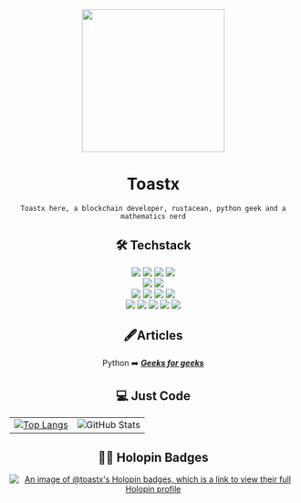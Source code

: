
<div id="header" align="center">
  <img src=https://github.com/user-attachments/assets/36906862-e60d-4d0d-8be3-bd61efa5fb9b width="250"/>
</div>
<div align = "center">
   
  # Toastx
  
  `Toastx here, a blockchain developer, rustacean, python geek and a mathematics nerd`
  
  
<h2>🛠️ Techstack </h2>

<p align="center">
<img src="https://img.shields.io/badge/Rust-e33b26?style=for-the-badge&logo=Rust&logoColor=white" />
<img src="https://img.shields.io/badge/Python-yellow?style=for-the-badge&logo=Python&logoColor=blue" />
<img src="https://img.shields.io/badge/Typescript-154360?style=for-the-badge&logo=TypeScript&logoColor=white" />
<img src="https://img.shields.io/badge/Solidity-363636?style=for-the-badge&logo=solidity&logoColor=white" />
  
</br>
<img src="https://img.shields.io/badge/Solana-8E44AD?style=for-the-badge&logo=solana&logoColor=white"/>
<img src="https://img.shields.io/badge/StarkNet-000000?style=for-the-badge&logo=starknet&logoColor=white" />
</br>
<img src="https://img.shields.io/badge/Actix--web-1C76C6?style=for-the-badge&logo=actix&logoColor=white">
<img src="https://img.shields.io/badge/CairoLang-9B59B6?style=for-the-badge&logo=cairometro&logoColor=white" />
<img src="https://img.shields.io/badge/IPFS-65C2CB?style=for-the-badge&logo=ipfs&logoColor=white" />
<img src="https://img.shields.io/badge/Alloy-E74C3C?style=for-the-badge&logo=alloy&logoColor=white" />

</br>

<img src="https://img.shields.io/badge/Tauri-D9411E?style=for-the-badge&logo=tauri&logoColor=white" />
<img src="https://img.shields.io/badge/Docker-2496ED?style=for-the-badge&logo=docker&logoColor=white" />
<img src="https://img.shields.io/badge/Postgres-607D8B?style=for-the-badge&logo=postgresql&logoColor=white" />
<img src="https://img.shields.io/badge/Selenium-43B02A?style=for-the-badge&logo=selenium&logoColor=white" />
<img src="https://img.shields.io/badge/MindsDB-333333?style=for-the-badge&logo=mindsdb&logoColor=white" />
</p>

  

  
 </div>
 
 
 <div id = "header" align = "center">
 
 <h2>🖋️Articles </h2>
 
 Python
  ➡️ [***Geeks for geeks***](https://auth.geeksforgeeks.org/user/dipu6019/articles?utm_source=geeksforgeeks&utm_medium=article_author&utm_campaign=auth_user)

 <div id="header" align="center">

<h2>💻 Just Code</h2>
<table>
  <tr>
    <td>
      <a href="https://github.com/toastx?tab=repositories">
        <img src="https://github-readme-stats.vercel.app/api/top-langs/?username=toastx&layout=compact&theme=tokyonight&hide=jupyter%20notebook,html,cmake,roff,css&size_weight=0.5&count_weight=0.5" alt="Top Langs" />
      </a>
    </td>
    <td>
      <img src="https://github-readme-stats.vercel.app/api?username=toastx&count_private=true&show_icons=true&theme=tokyonight" alt="GitHub Stats" />
    </td>
  </tr>
</table>



<h2>🐱‍🐉 Holopin Badges</h2>
 
[![An image of @toastx's Holopin badges, which is a link to view their full Holopin profile](https://holopin.me/toastx)](https://holopin.io/@toastx)
 


<div>

</div>

